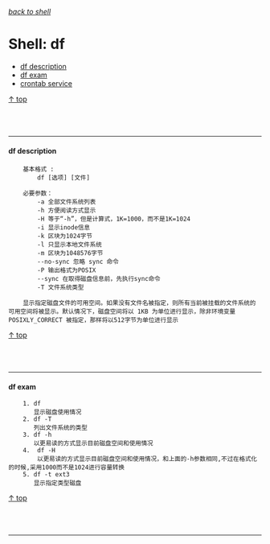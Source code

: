 [*back to shell*](https://github.com/malw2020/learn/tree/master/doc/shell#contents)<br>

# Shell: df

- [df description](#df-description)
- [df exam](#crontab-df)
- [crontab service](#crontab-service)

[↑ top](#shell-df)
<br><br><br><br><hr>


#### df description

```shell
	基本格式 : 
		df [选项] [文件]
	
	必要参数：
		-a 全部文件系统列表
		-h 方便阅读方式显示
		-H 等于“-h”，但是计算式，1K=1000，而不是1K=1024
		-i 显示inode信息
		-k 区块为1024字节
		-l 只显示本地文件系统
		-m 区块为1048576字节
		--no-sync 忽略 sync 命令
		-P 输出格式为POSIX
		--sync 在取得磁盘信息前，先执行sync命令
		-T 文件系统类型
	
	显示指定磁盘文件的可用空间。如果没有文件名被指定，则所有当前被挂载的文件系统的可用空间将被显示。默认情况下，磁盘空间将以 1KB 为单位进行显示，除非环境变量 POSIXLY_CORRECT 被指定，那样将以512字节为单位进行显示

```

[↑ top](#shell-df)
<br><br><br><br><hr>

#### df exam

```shell
	1. df
	   显示磁盘使用情况
	2. df -T 
	   列出文件系统的类型
	3. df -h
	   以更易读的方式显示目前磁盘空间和使用情况  
	4.  df -H 
	    以更易读的方式显示目前磁盘空间和使用情况，和上面的-h参数相同,不过在格式化的时候,采用1000而不是1024进行容量转换 
	5. df -t ext3
	   显示指定类型磁盘 

```

[↑ top](#shell-df)
<br><br><br><br><hr>



